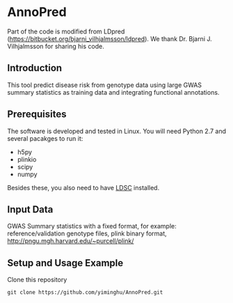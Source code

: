 # AnnoPred

Part of the code is modified from LDpred (https://bitbucket.org/bjarni_vilhjalmsson/ldpred). We thank Dr. Bjarni J. Vilhjalmsson for sharing his code.

## Introduction
This tool predict disease risk from genotype data using large GWAS summary statistics as training data and integrating functional annotations.

## Prerequisites
The software is developed and tested in Linux. You will need Python 2.7 and several pacakges to run it:
* h5py
* plinkio
* scipy
* numpy

Besides these, you also need to have [LDSC](https://github.com/bulik/ldsc) installed. 

## Input Data
GWAS Summary statistics with a fixed format, for example:
reference/validation genotype files, plink binary format, http://pngu.mgh.harvard.edu/~purcell/plink/

## Setup and Usage Example
Clone this repository

```
git clone https://github.com/yiminghu/AnnoPred.git
```
